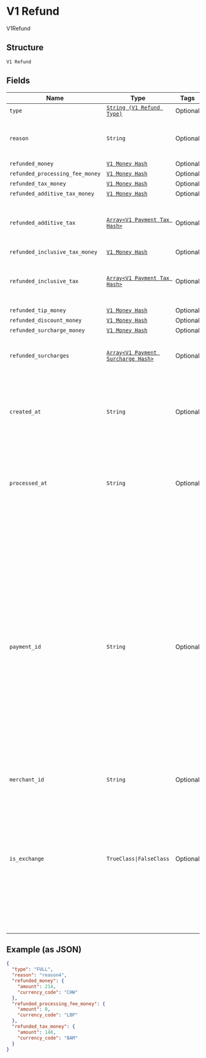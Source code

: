 
# V1 Refund

V1Refund

## Structure

`V1 Refund`

## Fields

| Name | Type | Tags | Description |
|  --- | --- | --- | --- |
| `type` | [`String (V1 Refund Type)`](../../doc/models/v1-refund-type.md) | Optional | - |
| `reason` | `String` | Optional | The merchant-specified reason for the refund. |
| `refunded_money` | [`V1 Money Hash`](../../doc/models/v1-money.md) | Optional | - |
| `refunded_processing_fee_money` | [`V1 Money Hash`](../../doc/models/v1-money.md) | Optional | - |
| `refunded_tax_money` | [`V1 Money Hash`](../../doc/models/v1-money.md) | Optional | - |
| `refunded_additive_tax_money` | [`V1 Money Hash`](../../doc/models/v1-money.md) | Optional | - |
| `refunded_additive_tax` | [`Array<V1 Payment Tax Hash>`](../../doc/models/v1-payment-tax.md) | Optional | All of the additive taxes associated with the refund. |
| `refunded_inclusive_tax_money` | [`V1 Money Hash`](../../doc/models/v1-money.md) | Optional | - |
| `refunded_inclusive_tax` | [`Array<V1 Payment Tax Hash>`](../../doc/models/v1-payment-tax.md) | Optional | All of the inclusive taxes associated with the refund. |
| `refunded_tip_money` | [`V1 Money Hash`](../../doc/models/v1-money.md) | Optional | - |
| `refunded_discount_money` | [`V1 Money Hash`](../../doc/models/v1-money.md) | Optional | - |
| `refunded_surcharge_money` | [`V1 Money Hash`](../../doc/models/v1-money.md) | Optional | - |
| `refunded_surcharges` | [`Array<V1 Payment Surcharge Hash>`](../../doc/models/v1-payment-surcharge.md) | Optional | A list of all surcharges associated with the refund. |
| `created_at` | `String` | Optional | The time when the merchant initiated the refund for Square to process, in ISO 8601 format. |
| `processed_at` | `String` | Optional | The time when Square processed the refund on behalf of the merchant, in ISO 8601 format. |
| `payment_id` | `String` | Optional | A Square-issued ID associated with the refund. For single-tender refunds, payment_id is the ID of the original payment ID. For split-tender refunds, payment_id is the ID of the original tender. For exchange-based refunds (is_exchange == true), payment_id is the ID of the original payment ID even if the payment includes other tenders. |
| `merchant_id` | `String` | Optional | - |
| `is_exchange` | `TrueClass\|FalseClass` | Optional | Indicates whether or not the refund is associated with an exchange. If is_exchange is true, the refund reflects the value of goods returned in the exchange not the total money refunded. |

## Example (as JSON)

```json
{
  "type": "FULL",
  "reason": "reason4",
  "refunded_money": {
    "amount": 214,
    "currency_code": "CHW"
  },
  "refunded_processing_fee_money": {
    "amount": 0,
    "currency_code": "LBP"
  },
  "refunded_tax_money": {
    "amount": 148,
    "currency_code": "BAM"
  }
}
```

